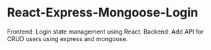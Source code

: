 # React-Express-Mongoose-Login
Frontend: Login state management using React. Backend: Add API for CRUD users using express and mongoose.
